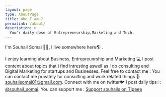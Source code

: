 ```yaml
---
layout: page
type: AboutPage
title: Who I am ?
permalink: /about/
description: >
  You'r daily dose of Entrepreneurship,Marketing and Tech.
---
```

I'm Souhail Somai 👨‍💻, I live somewhere here🌎 .

I enjoy learning about Business, Entrepreunrship and Marketing 💻
I post content about topics that i find intresting aswell as I do consulting and Digital Marketing for startups and Businesses.
Feel free to contact me :
You can contact me privately for consulting and work related things 💼: <a href="mailto:somaisouhail0@gmail.com">souhailsomai01@gmail.com</a>.
Connect with me on twitter🐦 I post daily tips💡: <a href="https://twitter.com/souhail_somai">@souhail_somai</a>.
You can support me : <a href="https://en.tipeee.com/souhails" class="tipeee-goal-block" data-color="blue">Support souhails on Tipeee</a>
<script async src="https://plugin.tipeee.com/widget.js" charset="utf-8"></script>

